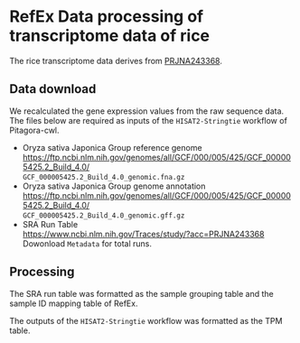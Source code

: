 # RefEx Data processing of transcriptome data of rice  

The rice transcriptome data derives from [PRJNA243368](https://www.ncbi.nlm.nih.gov/bioproject/?term=PRJNA243368).  

## Data download

We recalculated the gene expression values from the raw sequence data.  
The files below are required as inputs of the `HISAT2-Stringtie` workflow of Pitagora-cwl.

- Oryza sativa Japonica Group reference genome  
  https://ftp.ncbi.nlm.nih.gov/genomes/all/GCF/000/005/425/GCF_000005425.2_Build_4.0/  
  `GCF_000005425.2_Build_4.0_genomic.fna.gz`  
- Oryza sativa Japonica Group genome annotation  
  https://ftp.ncbi.nlm.nih.gov/genomes/all/GCF/000/005/425/GCF_000005425.2_Build_4.0/  
  `GCF_000005425.2_Build_4.0_genomic.gff.gz`  
- SRA Run Table  
  https://www.ncbi.nlm.nih.gov/Traces/study/?acc=PRJNA243368  
  Dowonload `Metadata` for total runs.  

## Processing

The SRA run table was formatted as the sample grouping table and the sample ID mapping table of RefEx.  

The outputs of the `HISAT2-Stringtie` workflow was formatted as the TPM table.
